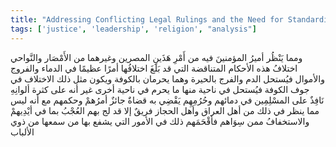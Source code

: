 ```yaml
---
title: "Addressing Conflicting Legal Rulings and the Need for Standardization"
tags: ['justice', 'leadership', 'religion', "analysis"]
---
```


 ومما يَنْظُر أميرُ المؤمنينَ فيه من أَمْرِ هَذَينِ المصرين وغيرهما من الأَمْصَار والنَّواحي اختلافُ هذه الأحكام المتناقضة التي قد بَلَغَ اختلافُها أمرًا عظيمًا في الدماء والفروج والأموال فيُستحل الدم والفرج بالحيرة وهما يحرمان بالكوفة ويكون مثل ذلك الاختلاف في جوف الكوفة فيُستحل في ناحية منها ما يحرم في ناحية أخرى غير أنه على كثرة ألوانِهِ نَافِذٌ على المسْلِمِين في دمائهم وحُرُمِهِم يَقْضِي به قضاةٌ جائزٌ أمرُهمْ وحكمهم مع أنه ليس مما ينظر في ذلك من أهل العراق وأهل الحجاز فريقٌ إلا قد لج بهم العُجْبُ بما في أيْدِيهمْ والاستخفافُ ممن سِوَاهم فأقْحَمَهم ذلك في الأمور التي يشفع بها من سمعها من ذوي الألباب

